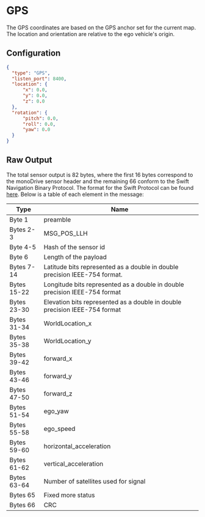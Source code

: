 # GPS

The GPS coordinates are based on the GPS anchor set for the current map. The location and orientation are relative to the ego vehicle's origin.

## Configuration 

``` json
{
  "type": "GPS",
  "listen_port": 8400,
  "location": {
      "x": 0.0,
      "y": 0.0,
      "z": 0.0
  },
  "rotation": {
      "pitch": 0.0,
      "roll": 0.0,
      "yaw": 0.0
  }
}
```

## Raw Output

The total sensor output is 82 bytes, where the first 16 bytes correspond to the 
monoDrive sensor header and the remaining 66 conform to the Swift Navigation 
Binary Protocol. The format for the Swift Protocol can be found 
[here](https://github.com/swift-nav/libsbp/raw/master/docs/sbp.pdf). Below
is a table of each element in the message:

| Type  | Name   |
| ------------ | ------------ |
|Byte 1  | preamble |
|Bytes 2-3 | MSG_POS_LLH  |
|Byte 4-5 | Hash of the sensor id  |
|Byte 6  |  Length of the payload |
|Bytes 7-14 | Latitude bits represented as a double in double precision IEEE-754 format. |
|Bytes 15-22 | Longitude bits represented as a double in double precision IEEE-754 format  |
|Bytes 23-30 | Elevation bits represented as a double in double precision IEEE-754 format  |
|Bytes 31-34 | WorldLocation_x |
|Bytes 35-38 | WorldLocation_y|
|Bytes 39-42 | forward_x   |
|Bytes 43-46 | forward_y   |
|Bytes 47-50 | forward_z   |
|Bytes 51-54 | ego_yaw  |
|Bytes 55-58 | ego_speed |
|Bytes 59-60 | horizontal_acceleration  |
|Bytes 61-62 | vertical_acceleration  |
|Bytes 63-64  | Number of satellites used for signal  |
|Bytes 65  | Fixed more status|
|Bytes 66 | CRC  |

<p>&nbsp;</p>